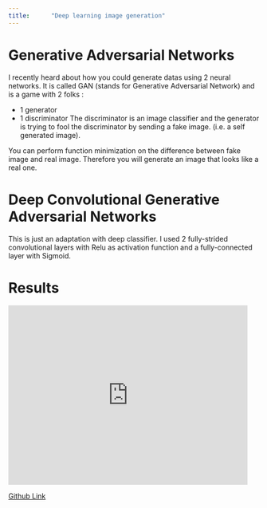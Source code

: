 ```yaml
---
title:      "Deep learning image generation"
---
```


# Generative Adversarial Networks

I recently heard about how you could generate datas using 2 neural networks.
It is called GAN (stands for Generative Adversarial Network) and is a game with 2 folks : 
- 1 generator
- 1 discriminator
The discriminator is an image classifier and the generator is trying to fool the discriminator by sending a fake image. (i.e. a self generated image).

You can perform function minimization on the difference between fake image and real image.
Therefore you will generate an image that looks like a real one.

# Deep Convolutional Generative Adversarial Networks

This is just an adaptation with deep classifier.
I used 2 fully-strided convolutional layers with Relu as activation function and a fully-connected layer with Sigmoid.

# Results

<iframe width="480" height="360" src="https://www.youtube.com/embed/46A0DGrcx1c?enablejsapi=1&origin=https://www.youtube.com/watch?v=46A0DGrcx1c" frameborder="0" allowfullscreen> </iframe>


[Github Link](https://github.com/exced/machine-learning-TF/tree/master/MNIST/DCGAN)

